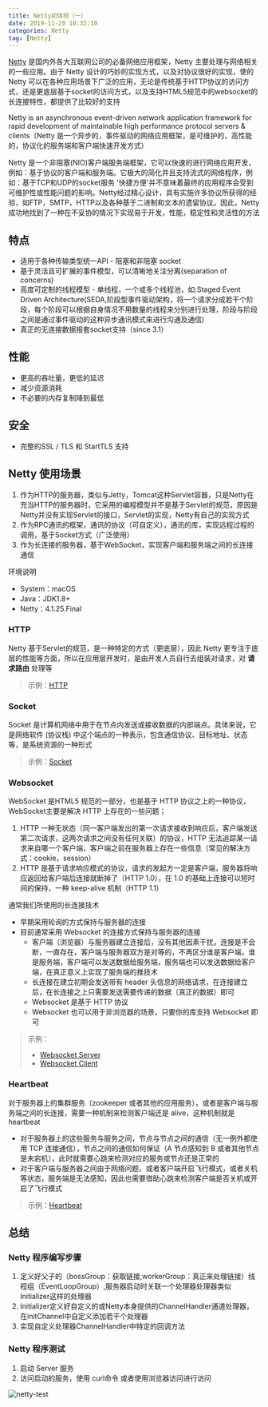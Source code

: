 ```yaml
---
title: Netty初体验（一）
date: 2019-11-20 10:32:10
categories: Netty
tag: [Netty]
---
```


[Netty](https://netty.io) 是国内外各大互联网公司的必备网络应用框架，Netty 主要处理与网络相关的一些应用。由于 Netty 设计的巧妙的实现方式，以及对协议很好的实现，使的 Netty 可以在各种应用场景下广泛的应用，无论是传统基于HTTP协议的访问方式，还是更底层基于socket的访问方式，以及支持HTML5规范中的websocket的长连接特性，都提供了比较好的支持

Netty is an asynchronous event-driven network application framework for rapid development of maintainable high performance protocol servers & clients（Netty 是一个异步的，事件驱动的网络应用框架，是可维护的，高性能的，协议化的服务端和客户端快速开发方式）

<!-- more -->

Netty 是一个非阻塞(NIO)客户端服务端框架，它可以快速的进行网络应用开发，例如：基于协议的客户端和服务端。它极大的简化并且支持流式的网络程序，例如：基于TCP和UDP的socket服务
'快捷方便'并不意味着最终的应用程序会受到可维护性或性能问题的影响。Netty经过精心设计，具有实施许多协议所获得的经验，如FTP，SMTP，HTTP以及各种基于二进制和文本的遗留协议。因此，Netty 成功地找到了一种在不妥协的情况下实现易于开发，性能，稳定性和灵活性的方法

## 特点

* 适用于各种传输类型统一API - 阻塞和非阻塞 socket
* 基于灵活且可扩展的事件模型，可以清晰地关注分离(separation of concerns)
* 高度可定制的线程模型 - 单线程，一个或多个线程池，如:Staged Event Driven Architecture(SEDA,阶段型事件驱动架构，将一个请求分成若干个阶段，每个阶段可以根据自身情况不用数量的线程来分别进行处理，阶段与阶段之间是通过事件驱动的这种异步通讯模式来进行沟通及通信)
* 真正的无连接数据报套socket支持（since 3.1）

## 性能

* 更高的吞吐量，更低的延迟
* 减少资源消耗
* 不必要的内存复制降到最低

## 安全

* 完整的SSL / TLS 和 StartTLS 支持

## Netty 使用场景

1. 作为HTTP的服务器，类似与Jetty，Tomcat这种Servlet容器，只是Netty在充当HTTP的服务器时，它采用的编程模型并不是基于Servlet的规范，原因是Netty并没有实现Servlet的接口，Servlet的实现，Netty有自己的实现方式
2. 作为RPC通讯的框架，通讯的协议（可自定义），通讯的库，实现远程过程的调用，基于Socket方式（广泛使用）
3. 作为长连接的服务器，基于WebSocket，实现客户端和服务端之间的长连接通信

环境说明
* System：macOS
* Java：JDK1.8+
* Netty：4.1.25.Final

### HTTP

Netty 基于Servlet的规范，是一种特定的方式（更底层），因此 Netty 更专注于底层的性能等方面，所以在应用层开发时，是由开发人员自行去组装对请求，对 **请求路由** 处理等

> 示例：[HTTP](https://github.com/RootCluster/rc-cluster-netty/tree/master/src/main/java/org/incoder/netty/http)

### Socket

Socket 是计算机网络中用于在节点内发送或接收数据的内部端点。具体来说，它是网络软件 (协议栈) 中这个端点的一种表示，包含通信协议、目标地址、状态等，是系统资源的一种形式

> 示例：[Socket](https://github.com/RootCluster/rc-cluster-netty/tree/master/src/main/java/org/incoder/netty/socket)

### Websocket

WebSocket 是HTML5 规范的一部分，也是基于 HTTP 协议之上的一种协议，WebSocket主要是解决 HTTP 上存在的一些问题；
1. HTTP 一种无状态（同一客户端发出的第一次请求接收到响应后，客户端发送第二次请求，这两次请求之间没有任何关联）的协议，HTTP 无法追踪某一请求来自哪一个客户端，客户端之前在服务器上存在一些信息（常见的解决方式：cookie，session）
2. HTTP 是基于请求响应模式的协议，请求的发起方一定是客户端，服务器将响应返回给客户端后连接就断掉了（HTTP 1.0），在 1.0 的基础上连接可以短时间的保持，一种 keep-alive 机制（HTTP 1.1）

通常我们所使用的长连接技术
* 早期采用轮询的方式保持与服务器的连接
* 目前通常采用 Websocket 的连接方式保持与服务器的连接
  * 客户端（浏览器）与服务器建立连接后，没有其他因素干扰，连接是不会断，一直存在，客户端与服务器双方是对等的，不再区分谁是客户端，谁是服务端，客户端可以发送数据给服务端，服务端也可以发送数据给客户端，在真正意义上实现了服务端的推技术
  * 长连接在建立初期会发送带有 header 头信息的网络请求，在连接建立后，在长连接之上只需要发送需要传递的数据（真正的数据）即可
  * Websocket 是基于 HTTP 协议
  * Websocket 也可以用于非浏览器的场景，只要你的库支持 Websocket 即可

> 示例：
> * [Websocket Server](https://github.com/RootCluster/rc-cluster-netty/tree/master/src/main/java/org/incoder/netty/websocket)
> * [Websocket Client](https://github.com/RootCluster/rc-cluster-netty/blob/master/src/webapp)

### Heartbeat

对于服务器上的集群服务（zookeeper 或者其他的应用服务），或者是客户端与服务端之间的长连接，需要一种机制来检测客户端还是 alive，这种机制就是 heartbeat
* 对于服务器上的这些服务与服务之间，节点与节点之间的通信（无一例外都使用 TCP 连接通信），节点之间的通信如何保证（A 节点感知到 B 或者其他节点是未宕机），此时就需要心跳来检测对应的服务或节点还是正常的
* 对于客户端与服务器之间由于网络问题，或者客户端开启飞行模式，或者关机等状态，服务端是无法感知，因此也需要借助心跳来检测客户端是否关机或开启了飞行模式

> 示例：[Heartbeat](https://github.com/RootCluster/rc-cluster-netty/tree/master/src/main/java/org/incoder/netty/heartbeat)

## 总结

### Netty 程序编写步骤

1. 定义好父子的（bossGroup：获取链接,workerGroup：真正来处理链接）线程组（EventLoopGroup）,服务器启动时关联一个处理器处理器类似Initializer这样的处理器
2. Initializer定义好自定义的或Netty本身提供的ChannelHandler通道处理器，在initChannel中自定义添加若干个处理器
3. 实现自定义处理器ChannelHandler中特定的回调方法

### Netty 程序测试
1. 启动 Server 服务
2. 访问启动的服务，使用 curl命令 或者使用浏览器访问进行访问

![netty-test](https://res.cloudinary.com/incoder/image/upload/v1575207499/blog/netty-http.png)